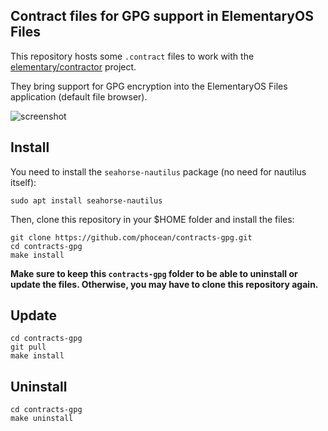 ## Contract files for GPG support in ElementaryOS Files

This repository hosts some `.contract` files to work with the [elementary/contractor](https://github.com/elementary/contractor) project.

They bring support for GPG encryption into the ElementaryOS Files application (default file browser).

![screenshot](https://github.com/phocean/contracts/raw/master/screenshot.png)


## Install

You need to install the `seahorse-nautilus` package (no need for nautilus itself):

```
sudo apt install seahorse-nautilus
```

Then, clone this repository in your $HOME folder and install the files:

```
git clone https://github.com/phocean/contracts-gpg.git
cd contracts-gpg
make install
```

**Make sure to keep this `contracts-gpg` folder to be able to uninstall or update the files. Otherwise, you may have to clone this repository again.**

## Update

```
cd contracts-gpg
git pull
make install
```

## Uninstall

```
cd contracts-gpg
make uninstall
```


